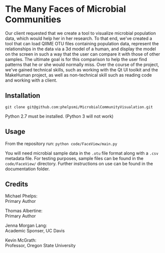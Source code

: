 # The Many Faces of Microbial Communities

Our client requested that we create a tool to visualize microbial population data, which would help her in her research. To that end, we've created a tool that can load QIIME OTU files containing population data, represent the relationships in the data via a 3d model of a human, and display the model on the screen in such a way that the user can compare it with those of other samples. The ultimate goal is for this comparison to help the user find patterns that he or she would normally miss. Over the course of the project, we've gained technical skills, such as working with the Qt UI toolkit and the MakeHuman project, as well as non-technical skill such as reading code and working with a client.

## Installation

`git clone git@github.com:phelpsmi/MicrobialCommunityVisualation.git`

Python 2.7 must be installed. (Python 3 will not work)

## Usage

From the repository run:
`python code/FaceView/main.py`

You will need microbial sample data in the `.otu` file format along with a `.csv` metadata file.
For testing purposes, sample files can be found in the `code/FaceView/` directory.
Further instructions on use can be found in the documentation folder.

## Credits

Michael Phelps:  
  Primary Author  
  
Thomas Albertine:  
  Primary Author  
  
Jenna Morgan Lang:  
  Academic Sponser, UC Davis  
  
Kevin McGrath:  
  Professor, Oregon State University  
